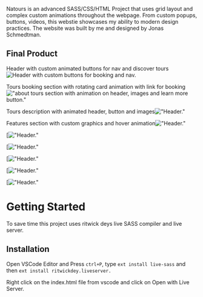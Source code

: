 Natours is an advanced SASS/CSS/HTML Project that uses grid layout and complex custom animations throughout the webpage. From custom popups, buttons, videos, this webstie showcases my ability to modern design practices. The website was built by me and designed by Jonas Schmedtman.

## Final Product

Header with custom animated buttons for nav and discover tours![Header with custom buttons for booking and nav.](https://github.com/joelhart89/Nature_Tours_Project/blob/master/App/docs/Header.png)

Tours booking section with rotating card animation with link for booking!["about tours section with animation on header, images and learn more button."](https://github.com/joelhart89/Nature_Tours_Project/blob/master/App/docs/Tours.png)

Tours description with animated header, button and images!["Header."](https://github.com/joelhart89/Nature_Tours_Project/blob/master/App/docs/about-section.png)

Features section with custom graphics and hover animation!["Header."](https://github.com/joelhart89/Nature_Tours_Project/blob/master/App/docs/bookingForm.png)

[!["Header."](https://github.com/joelhart89/Nature_Tours_Project/blob/master/App/docs/features.png)

[!["Header."](https://github.com/joelhart89/Nature_Tours_Project/blob/master/App/docs/footer.png)

[!["Header."](https://github.com/joelhart89/Nature_Tours_Project/blob/master/App/docs/navigation.png)

[!["Header."](https://github.com/joelhart89/Nature_Tours_Project/blob/master/App/docs/popup.png)

[!["Header."](https://github.com/joelhart89/Nature_Tours_Project/blob/master/App/docs/reviews.png)

# Getting Started

To save time this project uses ritwick deys live SASS compiler and live server.

## Installation

Open VSCode Editor and Press `ctrl+P`, type `ext install live-sass` and then `ext install ritwickdey.liveserver.`

Right click on the index.html file from vscode and click on Open with Live Server.
